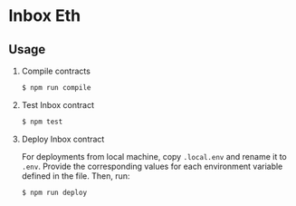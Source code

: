# Inbox Eth

## Usage

1. Compile contracts

   ```bash
   $ npm run compile
   ```

2. Test Inbox contract

   ```bash
   $ npm test
   ```

3. Deploy Inbox contract

   For deployments from local machine, copy `.local.env` and rename it to `.env`. Provide the corresponding values for each environment variable defined in the file. Then, run:

   ```bash
   $ npm run deploy
   ```
